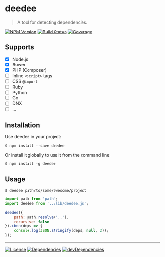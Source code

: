 # deedee

> A tool for detecting dependencies.

[![NPM Version][npm-image]][npm-url]
[![Build Status][travis-image]][travis-url]
[![Coverage][coveralls-image]][coveralls-url]


## Supports

- [x] Node.js
- [x] Bower
- [x] PHP (Composer)
- [ ] Inline `<script>` tags
- [ ] CSS `@import`
- [ ] Ruby
- [ ] Python
- [ ] Go
- [ ] DNX
- [ ] ...

## Installation

Use deedee in your project:

```
$ npm install --save deedee
```

Or install it globally to use it from the command line:

```
$ npm install -g deedee
```

## Usage

```
$ deedee path/to/some/awesome/project
```

```js
import path from 'path';
import deedee from '../lib/deedee.js';

deedee({
	path: path.resolve('..'),
	recursive: false
}).then(deps => {
	console.log(JSON.stringify(deps, null, 2));
});
```

---

[![License][license-image]][license-url]
[![Dependencies][david-image]][david-url]
[![devDependencies][david-dev-image]][david-dev-url]

[npm-url]: https://www.npmjs.com/package/deedee
[npm-image]: https://img.shields.io/npm/v/deedee.svg?style=flat-square
[license-url]: https://github.com/fdesjardins/deedee/blob/master/license
[license-image]: https://img.shields.io/badge/license-MIT-blue.svg?style=flat-square
[travis-url]: https://travis-ci.org/fdesjasrdins/deedee
[travis-image]: https://img.shields.io/travis/fdesjardins/deedee.svg?style=flat-square
[coveralls-url]: https://coveralls.io/r/fdesjardins/deedee
[coveralls-image]: https://img.shields.io/coveralls/fdesjardins/deedee.svg?style=flat-square
[david-url]: https://david-dm.org/fdesjardins/deedee
[david-image]: https://img.shields.io/david/fdesjardins/deedee.svg?style=flat-square
[david-dev-url]: https://david-dm.org/fdesjardins/deedee#info=devDependencies
[david-dev-image]: https://img.shields.io/david/dev/fdesjardins/deedee.svg?style=flat-square
